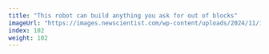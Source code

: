 ```yaml
---
title: "This robot can build anything you ask for out of blocks"
imageUrl: "https://images.newscientist.com/wp-content/uploads/2024/11/11142047/SEI_228478494.jpg?width=788"
index: 102
weight: 102
---
```


